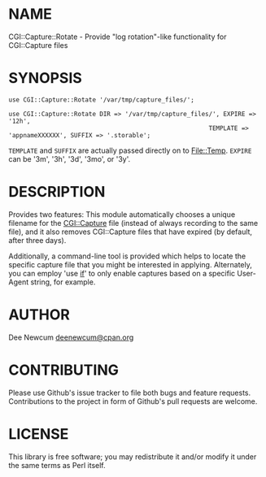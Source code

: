 # NAME

CGI::Capture::Rotate - Provide "log rotation"-like functionality for CGI::Capture files

# SYNOPSIS

    use CGI::Capture::Rotate '/var/tmp/capture_files/';

    use CGI::Capture::Rotate DIR => '/var/tmp/capture_files/', EXPIRE => '12h',
                                                           TEMPLATE => 'appnameXXXXXX', SUFFIX => '.storable';

`TEMPLATE` and `SUFFIX` are actually passed directly on to [File::Temp](https://metacpan.org/pod/File::Temp).
`EXPIRE` can be '3m', '3h', '3d', '3mo', or '3y'.

# DESCRIPTION

Provides two features: This module automatically chooses a unique filename for
the [CGI::Capture](https://metacpan.org/pod/CGI::Capture) file (instead of always recording to the same file), and it
also removes CGI::Capture files that have expired (by default, after three
days).

Additionally, a command-line tool is provided which helps to locate the specific
capture file that you might be interested in applying. Alternately, you can
employ 'use [if](https://metacpan.org/pod/if)' to only enable captures based on a specific User-Agent
string, for example.

# AUTHOR

Dee Newcum <deenewcum@cpan.org>

# CONTRIBUTING

Please use Github's issue tracker to file both bugs and feature requests.
Contributions to the project in form of Github's pull requests are welcome. 

# LICENSE

This library is free software; you may redistribute it and/or modify it under
the same terms as Perl itself.
